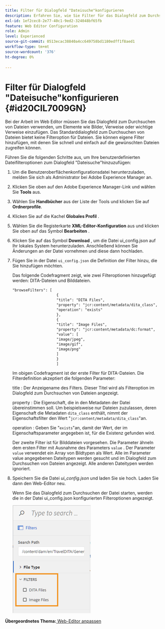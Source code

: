 ```yaml
---
title: Filter für Dialogfeld "Dateisuche"konfigurieren
description: Erfahren Sie, wie Sie Filter für das Dialogfeld zum Durchsuchen von Dateien konfigurieren
exl-id: 1ef2cec8-2e77-40c1-9ed2-324048bf65fb
feature: Web Editor Configuration
role: Admin
level: Experienced
source-git-commit: 0513ecac38840a4cc649758bd1180edff1f8aed1
workflow-type: tm+mt
source-wordcount: '376'
ht-degree: 0%

---
```


# Filter für Dialogfeld &quot;Dateisuche&quot;konfigurieren {#id20CIL7009GN}

Bei der Arbeit im Web Editor müssen Sie das Dialogfeld zum Durchsuchen von Dateien verwenden, um Elemente wie Bilder, Verweise oder wichtige Verweise einzufügen. Das Standarddialogfeld zum Durchsuchen von Dateien bietet keine Filteroption für Dateien. Sie können eigene Filter hinzufügen, mit denen Sie schnell und einfach auf die gewünschten Dateien zugreifen können.

Führen Sie die folgenden Schritte aus, um Ihre benutzerdefinierten Dateifilteroptionen zum Dialogfeld &quot;Dateisuche&quot;hinzuzufügen:

1. Um die Benutzeroberflächenkonfigurationsdatei herunterzuladen, melden Sie sich als Administrator bei Adobe Experience Manager an.

1. Klicken Sie oben auf den Adobe Experience Manager-Link und wählen Sie **Tools** aus.
1. Wählen Sie **Handbücher** aus der Liste der Tools und klicken Sie auf **Ordnerprofile**.
1. Klicken Sie auf die Kachel **Globales Profil** .
1. Wählen Sie die Registerkarte **XML-Editor-Konfiguration** aus und klicken Sie oben auf das Symbol **Bearbeiten** .
1. Klicken Sie auf das Symbol **Download** , um die Datei ui\_config.json auf Ihr lokales System herunterzuladen. Anschließend können Sie Änderungen an der Datei vornehmen und diese dann hochladen.
1. Fügen Sie in der Datei `ui_config.json` die Definition der Filter hinzu, die Sie hinzufügen möchten.

   Das folgende Codefragment zeigt, wie zwei Filteroptionen hinzugefügt werden: DITA-Dateien und Bilddateien.

   ```
   "browseFilters": [
                       {
                       "title": "DITA Files",
                       "property": "jcr:content/metadata/dita_class",
                       "operation": "exists"
                       },
                       {
                       "title": "Image Files",
                       "property": "jcr:content/metadata/dc:format",
                       "value": [
                       "image/jpeg",
                       "image/gif",
                       "image/png"
                       ]
                       }
                       ]
   ```

   Im obigen Codefragment ist der erste Filter für DITA-Dateien. Die Filterdefinition akzeptiert die folgenden Parameter:

   title
:   Der Anzeigename des Filters. Dieser Titel wird als Filteroption im Dialogfeld zum Durchsuchen von Dateien angezeigt.

   property
:   Die Eigenschaft, die in den Metadaten der Datei übereinstimmen soll. Um beispielsweise nur Dateien zuzulassen, deren Eigenschaft die Metadaten `dita_class` enthält, nimmt der Eigenschaftsfilter den Wert &quot;`jcr:content/metadata/dita_class`&quot;an.

   operation
:   Geben Sie &quot;`exists`&quot;an, damit der Wert, der im Eigenschaftsparameter angegeben ist, für die Existenz gefunden wird.

   Der zweite Filter ist für Bilddateien vorgesehen. Die Parameter ähneln dem ersten Filter mit Ausnahme des Parameters `value` . Der Parameter `value` verwendet ein Array von Bildtypen als Wert. Alle im Parameter value angegebenen Dateitypen werden gesucht und im Dialogfeld zum Durchsuchen von Dateien angezeigt. Alle anderen Dateitypen werden ignoriert.

1. Speichern Sie die Datei *ui\_config.json* und laden Sie sie hoch. Laden Sie dann den Web-Editor neu.

   Wenn Sie das Dialogfeld zum Durchsuchen der Datei starten, werden die in der Datei ui\_config.json konfigurierten Filteroptionen angezeigt.

   ![](assets/file-browse-custom-filters.png)


**Übergeordnetes Thema:**[ Web-Editor anpassen](conf-web-editor.md)
